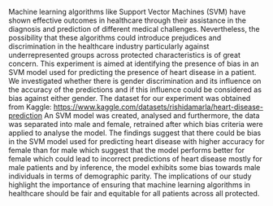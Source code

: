 Machine learning algorithms like Support Vector Machines (SVM) have shown effective outcomes in healthcare 
through their assistance in the diagnosis and prediction of different medical challenges. Nevertheless, the possibility that 
these algorithms could introduce prejudices and discrimination in the healthcare industry particularly against underrepresented 
groups across protected characteristics is of great concern. This experiment is aimed at identifying the presence of bias in an 
SVM model used for predicting the presence of heart disease in a patient. 
We investigated whether there is gender discrimination and its influence on the accuracy of the predictions and if this 
influence could be considered as bias against either gender. 
The dataset for our experiment was obtained from Kaggle: https://www.kaggle.com/datasets/rishidamarla/heart-disease-prediction 
An SVM model was created, analysed and furthermore, the data was separated into male and female, retrained after which bias 
criteria were applied to analyse the model. The findings suggest that there could be bias in the SVM model used for predicting 
heart disease with higher accuracy for female than for male which suggest that the model performs better for female which could 
lead to incorrect predictions of heart disease mostly for male patients and by inference, the model exhibits some bias towards 
male individuals in terms of demographic parity. The implications of our study highlight the importance of ensuring that machine 
learning algorithms in healthcare should be fair and equitable for all patients across all protected.
